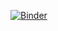 [![Binder](https://mybinder.org/badge_logo.svg)](https://mybinder.org/v2/gh/rvf0068/libretas-sistemas/HEAD)